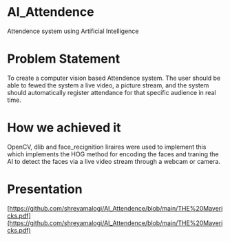 # AI_Attendence
Attendence system using Artificial Intelligence

# Problem Statement
To create a computer vision based Attendence system. The user should be able to fewed the system a live video, a picture stream, and the system should automatically register attendance for that specific audience in real time.

# How we achieved it
OpenCV, dlib and face_recignition liraires were used to implement this which implements the HOG method for encoding the faces and traning the AI to detect the faces via a live video stream through a webcam or camera.

# Presentation
[https://github.com/shreyamalogi/AI_Attendence/blob/main/THE%20Mavericks.pdf](https://github.com/shreyamalogi/AI_Attendence/blob/main/THE%20Mavericks.pdf)




